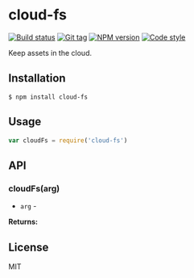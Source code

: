 
# cloud-fs

[![Build status][travis-image]][travis-url]
[![Git tag][git-image]][git-url]
[![NPM version][npm-image]][npm-url]
[![Code style][standard-image]][standard-url]

Keep assets in the cloud.

## Installation

    $ npm install cloud-fs

## Usage

```js
var cloudFs = require('cloud-fs')

```

## API

### cloudFs(arg)

- `arg` -

**Returns:**

## License

MIT

[travis-image]: https://img.shields.io/travis/joshrtay/cloud-fs.svg?style=flat-square
[travis-url]: https://travis-ci.org/joshrtay/cloud-fs
[git-image]: https://img.shields.io/github/tag/joshrtay/cloud-fs.svg?style=flat-square
[git-url]: https://github.com/joshrtay/cloud-fs
[standard-image]: https://img.shields.io/badge/code%20style-standard-brightgreen.svg?style=flat-square
[standard-url]: https://github.com/feross/standard
[npm-image]: https://img.shields.io/npm/v/cloud-fs.svg?style=flat-square
[npm-url]: https://npmjs.org/package/cloud-fs
